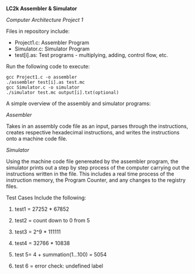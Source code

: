 **LC2k Assembler & Simulator**

*Computer Architecture Project 1*

Files in repository  include:
- Project1.c: Assembler Program
- Simulator.c: Simulator Program
- test[i].as: Test programs - multiplying, adding, control flow, etc.

Run the following code to execute:
```
gcc Project1.c -o assembler
./assembler test[i].as test.mc
gcc Simulator.c -o simulator
./simulator test.mc output[i].txt(optional)

```

A simple overview of the assembly and simulator programs:

*Assembler*

Takes in an assembly code file as an input, parses through the instructions,
creates respective hexadecimal instructions, and writes the instructions onto 
a machine code file.

*Simulator*

Using the machine code file genereated by the assembler program, the simulator prints out
a step by step process of the computer carrying out the instructions written in the file. This includes
a real time process of the instruction memory, the Program Counter, and any changes to the registry files.

Test Cases Include the following:

1. test1 = 27252 * 67852

2. test2 = count down to 0 from 5

3. test3 = 2^9 * 111111

4. test4 = 32766 * 10838

5. test 5= 4 + summation(1...100) = 5054

6. test 6 = error check: undefined label
